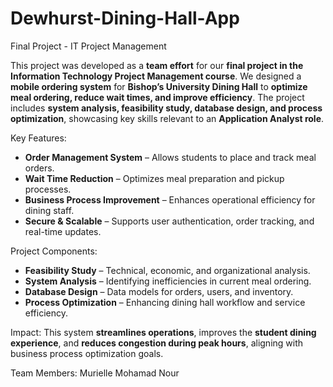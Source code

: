 # Dewhurst-Dining-Hall-App

Final Project - IT Project Management  

This project was developed as a **team effort** for our **final project in the Information Technology Project Management course**. We designed a **mobile ordering system** for **Bishop’s University Dining Hall** to **optimize meal ordering, reduce wait times, and improve efficiency**. The project includes **system analysis, feasibility study, database design, and process optimization**, showcasing key skills relevant to an **Application Analyst role**.  

Key Features:  
- **Order Management System** – Allows students to place and track meal orders.  
- **Wait Time Reduction** – Optimizes meal preparation and pickup processes.  
- **Business Process Improvement** – Enhances operational efficiency for dining staff.  
- **Secure & Scalable** – Supports user authentication, order tracking, and real-time updates.  

Project Components: 
- **Feasibility Study** – Technical, economic, and organizational analysis.  
- **System Analysis** – Identifying inefficiencies in current meal ordering.  
- **Database Design** – Data models for orders, users, and inventory.  
- **Process Optimization** – Enhancing dining hall workflow and service efficiency.  

Impact: 
This system **streamlines operations**, improves the **student dining experience**, and **reduces congestion during peak hours**, aligning with business process optimization goals.  

Team Members: 
 Murielle
 Mohamad Nour
